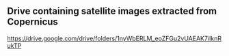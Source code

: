 

## Drive containing satellite images extracted from Copernicus

https://drive.google.com/drive/folders/1nyWbERLM_eoZFGu2vUAEAK7iIknRukTP
